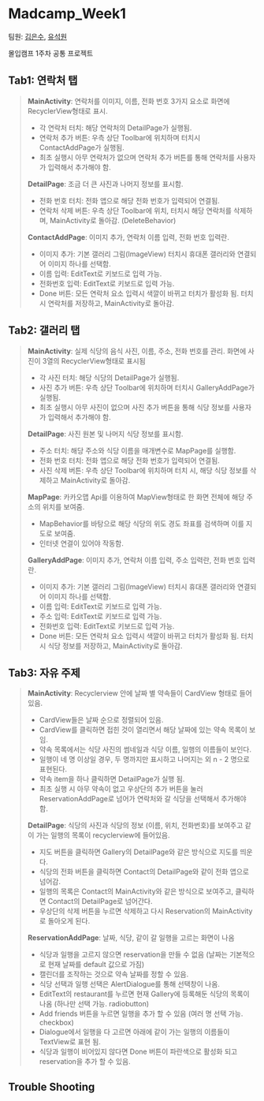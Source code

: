 Madcamp_Week1
================
팀원: [김은수](https://github.com/EunsuKim03), [유석원](https://github.com/cactus-y)    

몰입캠프 1주차 공통 프로젝트 

**Tab1: 연락처 탭**
--------------
> **MainActivity**: 연락처를 이미지, 이름, 전화 번호 3가지 요소로 화면에 RecyclerView형태로 표시.
> - 각 연락처 터치: 해당 연락처의 DetailPage가 실행됨.
> - 연락처 추가 버튼: 우측 상단 Toolbar에 위치하며 터치시 ContactAddPage가 실행됨.
> - 최초 실행시 아무 연락처가 없으며 연락처 추가 버튼를 통해 연락처를 사용자가 입력해서 추가해야 함.
>   
> **DetailPage**: 조금 더 큰 사진과 나머지 정보를 표시함.
> - 전화 번호 터치: 전화 앱으로 해당 전화 번호가 입력되어 연결됨.
> - 연락처 삭제 버튼: 우측 상단 Toolbar에 위치, 터치시 해당 연락처를 삭제하며, MainActivity로 돌아감. (DeleteBehavior)
> 
> **ContactAddPage**: 이미지 추가, 연락처 이름 입력, 전화 번호 입력란.
> - 이미지 추가: 기본 갤러리 그림(ImageView) 터치시 휴대폰 갤러리와 연결되어 이미지 하나를 선택함.
> - 이름 입력: EditText로 키보드로 입력 가능.
> - 전화번호 입력: EditText로 키보드로 입력 가능.
> - Done 버튼: 모든 연락처 요소 입력시 색깔이 바뀌고 터치가 활성화 됨. 터치 시 연락처를 저장하고, MainActivity로 돌아감.
   
**Tab2: 갤러리 탭**
--------------
> **MainActivity**: 실제 식당의 음식 사진, 이름, 주소, 전화 번호를 관리. 화면에 사진이 3열의 RecyclerView형태로 표시됨
> - 각 사진 터치: 해당 식당의 DetailPage가 실행됨.
> - 사진 추가 버튼: 우측 상단 Toolbar에 위치하며 터치시 GalleryAddPage가 실행됨.
> - 최초 실행시 아무 사진이 없으며 사진 추가 버튼을 통해 식당 정보를 사용자가 입력해서 추가해야 함.
>   
> **DetailPage**: 사진 원본 및 나머지 식당 정보를 표시함.
> - 주소 터치: 해당 주소와 식당 이름을 매개변수로 MapPage를 실행함.
> - 전화 번호 터치: 전화 앱으로 해당 전화 번호가 입력되어 연결됨.
> - 사진 삭제 버튼: 우측 상단 Toolbar에 위치하며 터치 시, 해당 식당 정보를 삭제하고 MainActivity로 돌아감.
>   
> **MapPage**: 카카오맵 Api를 이용하여 MapView형태로 한 화면 전체에 해당 주소의 위치를 보여줌.
> - MapBehavior를 바탕으로 해당 식당의 위도 경도 좌표를 검색하며 이를 지도로 보여줌.
> - 인터넷 연결이 있어야 작동함.
>
> **GalleryAddPage**: 이미지 추가, 연락처 이름 입력, 주소 입력란, 전화 번호 입력란.
> - 이미지 추가: 기본 갤러리 그림(ImageView) 터치시 휴대폰 갤러리와 연결되어 이미지 하나를 선택함.
> - 이름 입력: EditText로 키보드로 입력 가능.
> - 주소 입력: EditText로 키보드로 입력 가능.
> - 전화번호 입력: EditText로 키보드로 입력 가능.
> - Done 버튼: 모든 연락처 요소 입력시 색깔이 바뀌고 터치가 활성화 됨. 터치 시 식당 정보를 저장하고, MainActivity로 돌아감.

**Tab3: 자유 주제**
------------
> **MainActivity**: Recyclerview 안에 날짜 별 약속들이 CardView 형태로 들어있음.
> - CardView들은 날짜 순으로 정렬되어 있음.
> - CardView를 클릭하면 접힌 것이 열리면서 해당 날짜에 있는 약속 목록이 보임.
> - 약속 목록에서는 식당 사진의 썸네일과 식당 이름, 일행의 이름들이 보인다. 
> - 일행이 네 명 이상일 경우, 두 명까지만 표시하고 나머지는 외 n - 2 명으로 표현된다.
> - 약속 item을 하나 클릭하면 DetailPage가 실행 됨.
> - 최초 실행 시 아무 약속이 없고 우상단의 추가 버튼을 눌러 ReservationAddPage로 넘어가 연락처와 갈 식당을 선택해서 추가해야 함.
> 
> **DetailPage**: 식당의 사진과 식당의 정보 (이름, 위치, 전화번호)를 보여주고 같이 가는 일행의 목록이 recyclerview에 들어있음.
> - 지도 버튼을 클릭하면 Gallery의 DetailPage와 같은 방식으로 지도를 띄운다.
> - 식당의 전화 버튼을 클릭하면 Contact의 DetailPage와 같이 전화 앱으로 넘어감.
> - 일행의 목록은 Contact의 MainActivity와 같은 방식으로 보여주고, 클릭하면 Contact의 DetailPage로 넘어간다.
> - 우상단의 삭제 버튼을 누르면 삭제하고 다시 Reservation의 MainActivity로 돌아오게 된다.
> 
> **ReservationAddPage**: 날짜, 식당, 같이 갈 일행을 고르는 화면이 나옴
> - 식당과 일행을 고르지 않으면 reservation을 만들 수 없음 (날짜는 기본적으로 현재 날짜를 default 값으로 가짐)
> - 캘린더를 조작하는 것으로 약속 날짜를 정할 수 있음.
> - 식당 선택과 일행 선택은 AlertDialogue를 통해 선택창이 나옴.
> - EditText의 restaurant를 누르면 현재 Gallery에 등록해둔 식당의 목록이 나옴 (하나만 선택 가능. radiobutton)
> - Add friends 버튼을 누르면 일행을 추가 할 수 있음 (여러 명 선택 가능. checkbox)
> - Dialogue에서 일행을 다 고르면 아래에 같이 가는 일행의 이름들이 TextView로 표현 됨.
> - 식당과 일행이 비어있지 않다면 Done 버튼이 파란색으로 활성화 되고 reservation을 추가 할 수 있음.

Trouble Shooting
------------------


